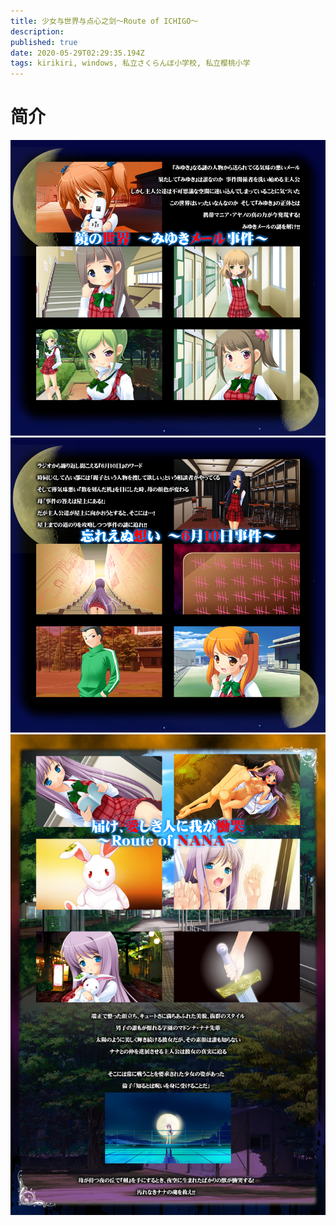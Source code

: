 ```yaml
---
title: 少女与世界与点心之剑～Route of ICHIGO～
description: 
published: true
date: 2020-05-29T02:29:35.194Z
tags: kirikiri, windows, 私立さくらんぼ小学校, 私立樱桃小学
---
```


# 简介
![1.jpg](/pic/少女与世界与点心之剑/ichigo/1.jpg)
![2.jpg](/pic/少女与世界与点心之剑/ichigo/2.jpg)
![3.jpg](/pic/少女与世界与点心之剑/ichigo/3.jpg)